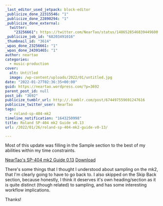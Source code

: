 ```yaml
---
_last_editor_used_jetpack: block-editor
_publicize_done_22315546: "1"
_publicize_done_22890294: "1"
_publicize_done_external:
  twitter:
    "23256661": https://twitter.com/NearTao/status/1486528546839449600
_publicize_job_id: "68203491016"
_thumbnail_id: "3614"
_wpas_done_23256661: "1"
_wpas_done_24391465: "1"
author: neartao
categories:
  - music-production
cover:
  alt: Untitled
  image: /wp-content/uploads/2022/01/untitled.jpg
date: "2022-01-27T02:36:35+00:00"
guid: https://neartao.wordpress.com/?p=3692
parent_post_id: null
post_id: "3692"
publicize_tumblr_url: http://.tumblr.com/post/674497559691247616
publicize_twitter_user: NearTao
tags:
  - roland-sp-404-mk2
timeline_notification: "1643250998"
title: Roland SP-404 mk2 Guide v0.13
url: /2022/01/26/roland-sp-404-mk2-guide-v0-13/

---
```

Most of this update was filling in the Sample section to the best of my abilities within my time constraints.

[NearTao's SP-404 mk2 Guide 0.13](/wp-content/uploads/2022/01/neartaos-sp-404-mk2-guide-0.13.pdf) [Download](/wp-content/uploads/2022/01/neartaos-sp-404-mk2-guide-0.13.pdf)

There's some things that I thought I understood about sampling on the mk2, that I'm clearly going to have to go back to. I also skipped on the Skip Back section, because honestly, I think it deserves it's own heading/section as it is quite distinct (though related) to sampling, and has some interesting workflow implications.

Thanks!
